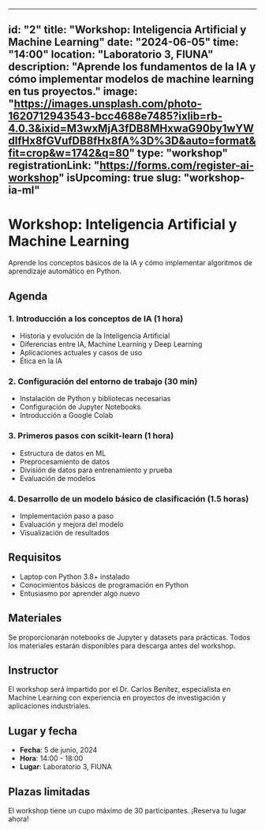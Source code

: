 
---
id: "2"
title: "Workshop: Inteligencia Artificial y Machine Learning"
date: "2024-06-05"
time: "14:00"
location: "Laboratorio 3, FIUNA"
description: "Aprende los fundamentos de la IA y cómo implementar modelos de machine learning en tus proyectos."
image: "https://images.unsplash.com/photo-1620712943543-bcc4688e7485?ixlib=rb-4.0.3&ixid=M3wxMjA3fDB8MHxwaG90by1wYWdlfHx8fGVufDB8fHx8fA%3D%3D&auto=format&fit=crop&w=1742&q=80"
type: "workshop"
registrationLink: "https://forms.com/register-ai-workshop"
isUpcoming: true
slug: "workshop-ia-ml"
---

# Workshop: Inteligencia Artificial y Machine Learning

Aprende los conceptos básicos de la IA y cómo implementar algoritmos de aprendizaje automático en Python.

## Agenda

### 1. Introducción a los conceptos de IA (1 hora)
- Historia y evolución de la Inteligencia Artificial
- Diferencias entre IA, Machine Learning y Deep Learning
- Aplicaciones actuales y casos de uso
- Ética en la IA

### 2. Configuración del entorno de trabajo (30 min)
- Instalación de Python y bibliotecas necesarias
- Configuración de Jupyter Notebooks
- Introducción a Google Colab

### 3. Primeros pasos con scikit-learn (1 hora)
- Estructura de datos en ML
- Preprocesamiento de datos
- División de datos para entrenamiento y prueba
- Evaluación de modelos

### 4. Desarrollo de un modelo básico de clasificación (1.5 horas)
- Implementación paso a paso
- Evaluación y mejora del modelo
- Visualización de resultados

## Requisitos

- Laptop con Python 3.8+ instalado
- Conocimientos básicos de programación en Python
- Entusiasmo por aprender algo nuevo

## Materiales

Se proporcionarán notebooks de Jupyter y datasets para prácticas. Todos los materiales estarán disponibles para descarga antes del workshop.

## Instructor

El workshop será impartido por el Dr. Carlos Benítez, especialista en Machine Learning con experiencia en proyectos de investigación y aplicaciones industriales.

## Lugar y fecha

- **Fecha**: 5 de junio, 2024
- **Hora**: 14:00 - 18:00
- **Lugar**: Laboratorio 3, FIUNA

## Plazas limitadas

El workshop tiene un cupo máximo de 30 participantes. ¡Reserva tu lugar ahora!

